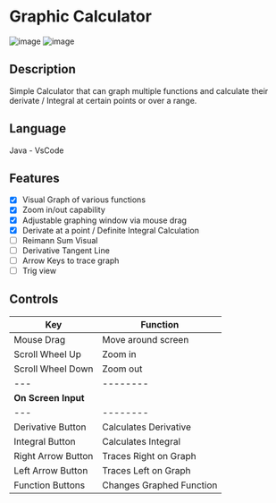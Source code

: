 # Graphic Calculator
![image](https://github.com/MatthewDRomano/Graphic-Calculator/assets/120230187/e0cb3f64-1459-4a3e-a3ba-59f173b0941a)
![image](https://github.com/MatthewDRomano/Graphic-Calculator/assets/120230187/202ad2cd-b0bf-4cd8-bf77-d30f10682585)


## Description
Simple Calculator that can graph multiple functions and calculate their derivate / Integral at certain points or over a range.

## Language
Java - VsCode

## Features
- [x] Visual Graph of various functions
- [x] Zoom in/out capability
- [x] Adjustable graphing window via mouse drag
- [x] Derivate at a point / Definite Integral Calculation
- [ ] Reimann Sum Visual
- [ ] Derivative Tangent Line 
- [ ] Arrow Keys to trace graph
- [ ] Trig view

## Controls
| Key | Function |
| --- | -------- |
|  Mouse Drag  | Move around screen  |
|  Scroll Wheel Up  |   Zoom in   |
|  Scroll Wheel Down  | Zoom out |
| --- | -------- |
| **On Screen Input** |
| --- | -------- |
|  Derivative Button  |   Calculates Derivative  |
|  Integral Button  |   Calculates Integral  |
|  Right Arrow Button  |Traces Right on Graph|
|  Left Arrow Button  | Traces Left on Graph |
|  Function Buttons  | Changes Graphed Function |
